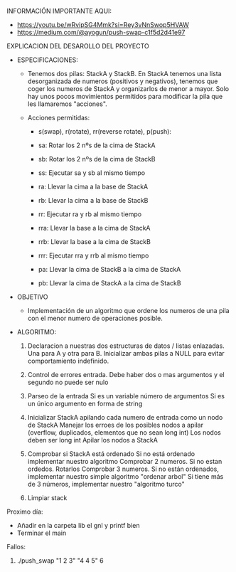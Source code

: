 INFORMACIÓN IMPORTANTE AQUI:
- https://youtu.be/wRvipSG4Mmk?si=Rey3vNnSwop5HVAW
- https://medium.com/@ayogun/push-swap-c1f5d2d41e97


EXPLICACION DEL DESAROLLO DEL PROYECTO

- ESPECIFICACIONES:

    - Tenemos dos pilas: StackA y StackB.
    En StackA tenemos una lista desorganizada de numeros (positivos y negativos), tenemos que coger los numeros de StackA y organizarlos de menor a mayor.
    Solo hay unos pocos movimientos permitidos para modificar la pila que les llamaremos "acciones".
    
    - Acciones permitidas:
        - s(swap), r(rotate), rr(reverse rotate), p(push):

        - sa: Rotar los 2 nºs de la cima de StackA
        - sb: Rotar los 2 nºs de la cima de StackB
        - ss: Ejecutar sa y sb al mismo tiempo

        - ra: Llevar la cima a la base de StackA
        - rb: Llevar la cima a la base de StackB
        - rr: Ejecutar ra y rb al mismo tiempo

        - rra: Llevar la base a la cima de StackA
        - rrb: Llevar la base a la cima de StackB
        - rrr: Ejecutar rra y rrb al mismo tiempo

        - pa: Llevar la cima de StackB a la cima de StackA
        - pb: Llevar la cima de StackA a la cima de StackB


- OBJETIVO
    - Implementación de un algoritmo que ordene los numeros de una pila con el menor numero de operaciones posible.


- ALGORITMO:
    1. Declaracion a nuestras dos estructuras de datos / listas enlazadas. Una para A y otra para B.
        Inicializar ambas pilas a NULL para evitar comportamiento indefinido.

    2. Control de errores entrada. Debe haber dos o mas argumentos y el segundo no puede ser nulo

    3. Parseo de la entrada
        Si es un variable número de argumentos
        Si es un único argumento en forma de string

    4. Inicializar StackA apilando cada numero de entrada como un nodo de StackA
        Manejar los erroes de los posibles nodos a apilar (overflow, duplicados, elementos que no sean long int)
        Los nodos deben ser long int
        Apilar los nodos a StackA

    5. Comprobar si StackA está ordenado
        Si no está ordenado implementar nuestro algoritmo
        Comprobar 2 numeros. Si no estan ordedos. Rotarlos
        Comprobar 3 numeros. Si no están ordenados, implementar nuestro simple algoritmo "ordenar arbol"
        Si tiene más de 3 números, implementar nuestro "algoritmo turco"

    6. Limpiar stack



Proximo día:
- Añadir en la carpeta lib el gnl y printf bien
- Terminar el main


Fallos:
1. ./push_swap "1 2 3" "4 4 5" 6